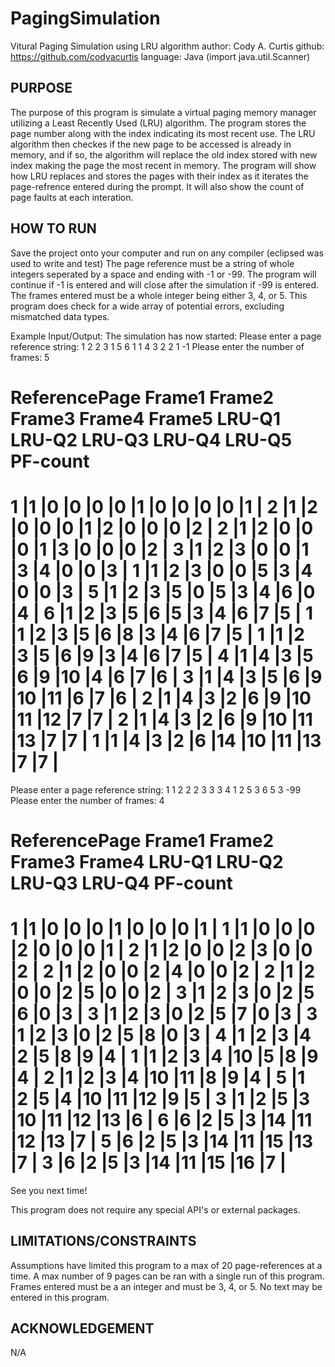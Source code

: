 # PagingSimulation
Vitural Paging Simulation using LRU algorithm
author: Cody A. Curtis
github: https://github.com/codyacurtis
language: Java (import java.util.Scanner)

PURPOSE
------------------
The purpose of this program is simulate a virtual paging memory manager utilizing a 
Least Recently Used (LRU) algorithm. The program stores the page number along with the index indicating
its most recent use. The LRU algorithm then checkes if the new page to be accessed is already in memory, 
and if so, the algorithm will replace the old index stored with new index making the page the most recent
in memory. The program will show how LRU replaces and stores the pages with their index as it iterates 
the page-refrence entered during the prompt. It will also show the count of page faults at each interation.


HOW TO RUN
------------------
Save the project onto your computer and run on any compiler (eclipsed was used to write and test)
The page reference must be a string of whole integers seperated by a space and ending with -1 or -99.
The program will continue if -1 is entered and will close after the simulation if -99 is entered.
The frames entered must be a whole integer being either 3, 4, or 5.
This program does check for a wide array of potential errors, excluding mismatched data types.

Example Input/Output:
The simulation has now started:
Please enter a page reference string:
1 2 2 3 1 5 6 1 1 4 3 2 2 1 -1
Please enter the number of frames: 5

ReferencePage	Frame1	Frame2	Frame3	Frame4	Frame5	LRU-Q1	LRU-Q2	LRU-Q3	LRU-Q4	LRU-Q5	PF-count
=========================================================================================================
1		|1	|0	|0	|0	|0	|1	|0	|0	|0	|0	|1	|
2		|1	|2	|0	|0	|0	|1	|2	|0	|0	|0	|2	|
2		|1	|2	|0	|0	|0	|1	|3	|0	|0	|0	|2	|
3		|1	|2	|3	|0	|0	|1	|3	|4	|0	|0	|3	|
1		|1	|2	|3	|0	|0	|5	|3	|4	|0	|0	|3	|
5		|1	|2	|3	|5	|0	|5	|3	|4	|6	|0	|4	|
6		|1	|2	|3	|5	|6	|5	|3	|4	|6	|7	|5	|
1		|1	|2	|3	|5	|6	|8	|3	|4	|6	|7	|5	|
1		|1	|2	|3	|5	|6	|9	|3	|4	|6	|7	|5	|
4		|1	|4	|3	|5	|6	|9	|10	|4	|6	|7	|6	|
3		|1	|4	|3	|5	|6	|9	|10	|11	|6	|7	|6	|
2		|1	|4	|3	|2	|6	|9	|10	|11	|12	|7	|7	|
2		|1	|4	|3	|2	|6	|9	|10	|11	|13	|7	|7	|
1		|1	|4	|3	|2	|6	|14	|10	|11	|13	|7	|7	|
=========================================================================================================
Please enter a page reference string:
1 1 2 2 2 3 3 3 4 1 2 5 3 6 5 3 -99
Please enter the number of frames: 4

ReferencePage	Frame1	Frame2	Frame3	Frame4	LRU-Q1	LRU-Q2	LRU-Q3	LRU-Q4	PF-count
========================================================================================
1		|1	|0	|0	|0	|1	|0	|0	|0	|1	|
1		|1	|0	|0	|0	|2	|0	|0	|0	|1	|
2		|1	|2	|0	|0	|2	|3	|0	|0	|2	|
2		|1	|2	|0	|0	|2	|4	|0	|0	|2	|
2		|1	|2	|0	|0	|2	|5	|0	|0	|2	|
3		|1	|2	|3	|0	|2	|5	|6	|0	|3	|
3		|1	|2	|3	|0	|2	|5	|7	|0	|3	|
3		|1	|2	|3	|0	|2	|5	|8	|0	|3	|
4		|1	|2	|3	|4	|2	|5	|8	|9	|4	|
1		|1	|2	|3	|4	|10	|5	|8	|9	|4	|
2		|1	|2	|3	|4	|10	|11	|8	|9	|4	|
5		|1	|2	|5	|4	|10	|11	|12	|9	|5	|
3		|1	|2	|5	|3	|10	|11	|12	|13	|6	|
6		|6	|2	|5	|3	|14	|11	|12	|13	|7	|
5		|6	|2	|5	|3	|14	|11	|15	|13	|7	|
3		|6	|2	|5	|3	|14	|11	|15	|16	|7	|
========================================================================================
See you next time!

This program does not require any special API's or external packages.

LIMITATIONS/CONSTRAINTS
------------------
Assumptions have limited this program to a max of 20 page-references at a time.
A max number of 9 pages can be ran with a single run of this program.
Frames entered must be a an integer and must be 3, 4, or 5.
No text may be entered in this program.

ACKNOWLEDGEMENT
------------------
N/A
